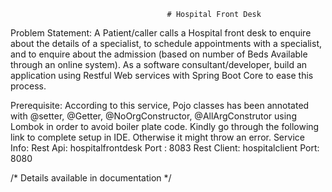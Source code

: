                                        # Hospital Front Desk
Problem Statement:
A Patient/caller calls a Hospital front desk to enquire about the details of a specialist, to schedule appointments with a specialist, and to enquire about the admission (based on number of Beds Available through an online system). As a software consultant/developer, build an application using Restful Web services with Spring Boot Core to ease this process.  

Prerequisite:
According to this service, Pojo classes has been annotated with @setter, @Getter, @NoOrgConstructor, @AllArgConstrutor using Lombok in order to avoid boiler plate code. Kindly go through the following link to complete setup in IDE. Otherwise it might throw an error.
Service Info:
Rest Api: hospitalfrontdesk
Port : 8083
Rest Client: hospitalclient
Port: 8080

/* Details available in documentation */
